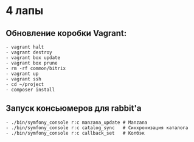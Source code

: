 # 4 лапы

## Обновление коробки Vagrant:

```
- vagrant halt
- vagrant destroy
- vagrant box update
- vagrant box prune
- rm -rf common/bitrix
- vagrant up
- vagrant ssh
- cd ~/project
- composer install
```
## Запуск консьюмеров для rabbit'а

```
- ./bin/symfony_console r:c manzana_update # Manzana
- ./bin/symfony_console r:c catalog_sync   # Синхронизация каталога 
- ./bin/symfony_console r:c callback_set   # Колбэк
```
